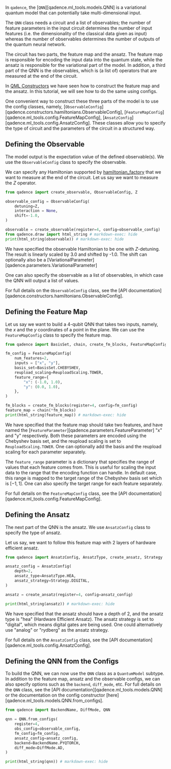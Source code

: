 In `qadence`, the [`QNN`][qadence.ml_tools.models.QNN] is a variational quantum model that can potentially take multi-dimensional input.

The `QNN` class needs a circuit and a list of observables; the number of feature parameters in the input circuit determines the number of input features (i.e. the dimensionality of the classical data given as input) whereas the number of observables determines the number of outputs of the quantum neural network.

The circuit has two parts, the feature map and the ansatz. The feature map is responsible for encoding the input data into the quantum state, while the ansatz is responsible for the variational part of the model. In addition, a third part of the QNN is the observables, which is (a list of) operators that are measured at the end of the circuit.

In [QML Constructors](../../content/qml_constructors.md) we have seen how to construct the feature map and the ansatz. In this tutorial, we will see how to do the same using configs.

One convenient way to construct these three parts of the model is to use the config classes, namely,
[`ObservableConfig`][qadence.constructors.hamiltonians.ObservableConfig], [`FeatureMapConfig`][qadence.ml_tools.config.FeatureMapConfig], [`AnsatzConfig`][qadence.ml_tools.config.AnsatzConfig]. These classes allow you to specify the type of circuit and the parameters of the circuit in a structured way.

## Defining the Observable

The model output is the expectation value of the defined observable(s). We use the `ObservableConfig` class to specify the observable.

We can specify any Hamiltonian supported by [hamiltonian_factory](qadence.constructors.hamiltonians.hamiltonian_factory) that we want to measure at the end of the circuit. Let us say we want to measure the $Z$ operator.

```python exec="on" source="material-block" session="config" html="1"
from qadence import create_observable, ObservableConfig, Z

observable_config = ObservableConfig(
    detuning=Z,
    interaction = None,
    shift=-1.0,
)

observable = create_observable(register=4, config=observable_config)
from qadence.draw import html_string # markdown-exec: hide
print(html_string(observable)) # markdown-exec: hide
```

We have specified the observable Hamiltonian to be one with $Z$-detuning. The result is linearly scaled by 3.0 and shifted by -1.0. The shift can optionally also be a [VariationalParameter][qadence.parameters.VariationalParameter]

One can also specify the observable as a list of observables, in which case the QNN will output a list of values.

For full details on the `ObservableConfig` class, see the [API documentation][qadence.constructors.hamiltonians.ObservableConfig].

## Defining the Feature Map

Let us say we want to build a 4-qubit QNN that takes two inputs, namely, the $x$ and the $y$ coordinates of a point in the plane. We can use the `FeatureMapConfig` class to specify the feature map.

```python exec="on" source="material-block" session="config" html="1"
from qadence import BasisSet, chain, create_fm_blocks, FeatureMapConfig, ReuploadScaling

fm_config = FeatureMapConfig(
    num_features=2,
    inputs = ["x", "y"],
    basis_set=BasisSet.CHEBYSHEV,
    reupload_scaling=ReuploadScaling.TOWER,
    feature_range={
        "x": (-1.0, 1.0),
        "y": (0.0, 1.0),
    },
)

fm_blocks = create_fm_blocks(register=4, config=fm_config)
feature_map = chain(*fm_blocks)
print(html_string(feature_map)) # markdown-exec: hide
```

We have specified that the feature map should take two features, and have named the [`FeatureParameter`][qadence.parameters.FeatureParameter] "x" and "y" respectively. Both these parameters are encoded using the Chebyshev basis set, and the reupload scaling is set to `ReuploadScaling.TOWER`. One can optionally add the basis and the reupload scaling for each parameter separately.

The `feature_range` parameter is a dictionary that specifies the range of values that each feature comes from. This is useful for scaling the input data to the range that the encoding function can handle. In default case, this range is mapped to the target range of the Chebyshev basis set which is $[-1, 1]$. One can also specify the target range for each feature separately.

For full details on the `FeatureMapConfig` class, see the [API documentation][qadence.ml_tools.config.FeatureMapConfig].

## Defining the Ansatz

The next part of the QNN is the ansatz. We use `AnsatzConfig` class to specify the type of ansatz.

Let us say, we want to follow this feature map with 2 layers of hardware efficient ansatz.

```python exec="on" source="material-block" session="config" html="1"
from qadence import AnsatzConfig, AnsatzType, create_ansatz, Strategy

ansatz_config = AnsatzConfig(
    depth=2,
    ansatz_type=AnsatzType.HEA,
    ansatz_strategy=Strategy.DIGITAL,
)

ansatz = create_ansatz(register=4, config=ansatz_config)

print(html_string(ansatz)) # markdown-exec: hide
```

We have specified that the ansatz should have a depth of 2, and the ansatz type is "hea" (Hardware Efficient Ansatz). The ansatz strategy is set to "digital", which means digital gates are being used. One could alternatively use "analog" or "rydberg" as the ansatz strategy.

For full details on the `AnsatzConfig` class, see the [API documentation][qadence.ml_tools.config.AnsatzConfig].

## Defining the QNN from the Configs

To build the QNN, we can now use the `QNN` class as a `QuantumModel` subtype. In addition to the feature map, ansatz and the observable configs, we can also specify options such as the `backend`, `diff_mode`, etc. For full details on the `QNN` class, see the [API documentation][qadence.ml_tools.models.QNN] or the documentation on the config constructor [here][qadence.ml_tools.models.QNN.from_configs].

```python exec="on" source="material-block" session="config" html="1"
from qadence import BackendName, DiffMode, QNN

qnn = QNN.from_configs(
    register=4,
    obs_config=observable_config,
    fm_config=fm_config,
    ansatz_config=ansatz_config,
    backend=BackendName.PYQTORCH,
    diff_mode=DiffMode.AD,
)

print(html_string(qnn)) # markdown-exec: hide
```
